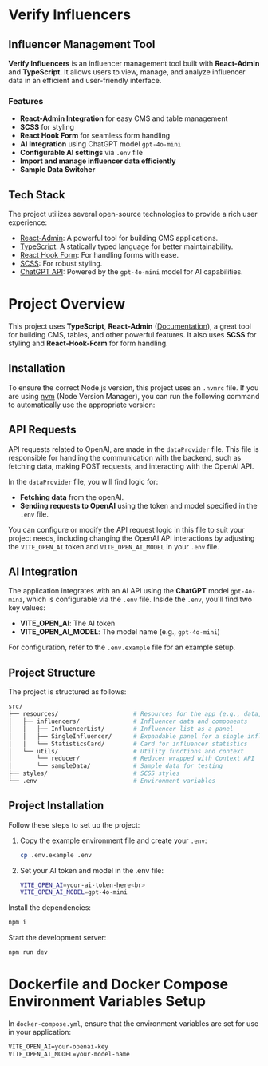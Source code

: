 # Verify Influencers

## Influencer Management Tool

**Verify Influencers** is an influencer management tool built with **React-Admin** and **TypeScript**. It allows users to view, manage, and analyze influencer data in an efficient and user-friendly interface.

### Features

- **React-Admin Integration** for easy CMS and table management
- **SCSS** for styling
- **React Hook Form** for seamless form handling
- **AI Integration** using ChatGPT model `gpt-4o-mini`
- **Configurable AI settings** via `.env` file
- **Import and manage influencer data efficiently**
- **Sample Data Switcher**

## Tech Stack

The project utilizes several open-source technologies to provide a rich user experience:

- [React-Admin](https://marmelab.com/react-admin/Demos.html): A powerful tool for building CMS applications.
- [TypeScript](https://www.typescriptlang.org/): A statically typed language for better maintainability.
- [React Hook Form](https://react-hook-form.com/): For handling forms with ease.
- [SCSS](https://sass-lang.com/): For robust styling.
- [ChatGPT API](https://openai.com): Powered by the `gpt-4o-mini` model for AI capabilities.

# Project Overview

This project uses **TypeScript**, **React-Admin** ([Documentation](https://marmelab.com/react-admin/Demos.html)), a great tool for building CMS, tables, and other powerful features. It also uses **SCSS** for styling and **React-Hook-Form** for form handling.

## Installation

To ensure the correct Node.js version, this project uses an `.nvmrc` file. If you are using [nvm](https://github.com/nvm-sh/nvm) (Node Version Manager), you can run the following command to automatically use the appropriate version:

## API Requests

API requests related to OpenAI, are made in the `dataProvider` file. This file is responsible for handling the communication with the backend, such as fetching data, making POST requests, and interacting with the OpenAI API.

In the `dataProvider` file, you will find logic for:

- **Fetching data** from the openAI.
- **Sending requests to OpenAI** using the token and model specified in the `.env` file.

You can configure or modify the API request logic in this file to suit your project needs, including changing the OpenAI API interactions by adjusting the `VITE_OPEN_AI` token and `VITE_OPEN_AI_MODEL` in your `.env` file.


## AI Integration

The application integrates with an AI API using the **ChatGPT** model `gpt-4o-mini`, which is configurable via the `.env` file. Inside the `.env`, you'll find two key values:

- **VITE_OPEN_AI**: The AI token
- **VITE_OPEN_AI_MODEL**: The model name (e.g., `gpt-4o-mini`)

For configuration, refer to the `.env.example` file for an example setup.

## Project Structure

The project is structured as follows:
```sh
src/
├── resources/                     # Resources for the app (e.g., data, components)
│   ├── influencers/               # Influencer data and components
│   │   ├── InfluencerList/        # Influencer list as a panel
│   │   ├── SingleInfluencer/      # Expandable panel for a single influencer
│   │   └── StatisticsCard/        # Card for influencer statistics
│   └── utils/                     # Utility functions and context
│       └── reducer/               # Reducer wrapped with Context API
│       └── sampleData/            # Sample data for testing
├── styles/                        # SCSS styles
└── .env                           # Environment variables
```
## Project Installation

Follow these steps to set up the project:

1. Copy the example environment file and create your `.env`:

   ```sh
   cp .env.example .env
2. Set your AI token and model in the .env file:
    ```sh
    VITE_OPEN_AI=your-ai-token-here<br>
    VITE_OPEN_AI_MODEL=gpt-4o-mini
    ```
Install the dependencies:

```sh
npm i
```
Start the development server:

```sh
npm run dev
```

# Dockerfile and Docker Compose Environment Variables Setup

In `docker-compose.yml`, ensure that the environment variables are set for use in your application:

```Dockerfile
VITE_OPEN_AI=your-openai-key
VITE_OPEN_AI_MODEL=your-model-name
